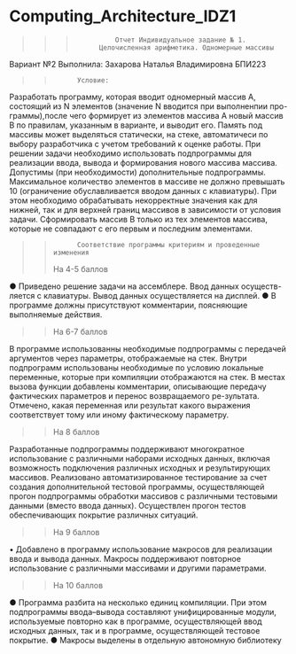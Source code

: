 # Computing_Architecture_IDZ1

>>>               Отчет Индивидуальное задание № 1.
>>>           Целочисленная арифметика. Одномерные массивы
Вариант №2 Выполнила: Захарова Наталья Владимировна БПИ223
>>           Условие:
Разработать программу, которая вводит одномерный массив A, состоящий из N элементов (значение N вводится при выполненпии про- граммы),после чего формирует из элементов массива A новый массив B по правилам, указанным в варианте, и выводит его. Память под массивы может выделяться статически, на стеке, автоматичеси по выбору разработчика с учетом требований к оценке работы.
При решении задачи необходимо использовать подпрограммы для реализации ввода, вывода и формирования нового массива массива. Допустимы (при необходимости) дополнительные подпрограммы.
Максимальное количество элементов в массиве не должно превышать 10 (ограничение обуславливается вводом данных с клавиатуры). При этом необходимо обрабатывать некорректные значения как для нижней, так и для верхней границ массивов в зависимости от условия задачи.
Сформировать массив B только из тех элементов массива, которые не совпадают с его первым и последним элементами.
    
>>           Соответствие программы критериям и проведенные изменения
>>На 4-5 баллов


● Приведено решение задачи на ассемблере. Ввод данных осуществ- ляется с клавиатуры. Вывод данных осуществляется на дисплей.
● В программе должны присутствуют комментарии, поясняющие выполняемые действия.

>>На 6-7 баллов

 В программе использованны необходимые подпрограммы с передачей аргументов через параметры, отображаемые на стек.
Внутри подпрограмм использованы необходимые по условию локальные переменные, которые при компиляции отображаются на стек.
В местах вызова функции добавлены комментарии, описывающие передачу фактических параметров и перенос возвращаемого ре-зультата. Отмечено, какая переменная или результат какого выражения соответствует тому или иному фактическому параметру.


>>На 8 баллов

Разработанные подпрограммы поддерживают многократное использование с различными наборами исходных данных, включая возможность подключения различных исходных и результирующих массивов.
Реализовано автоматизированное тестирование за счет создания дополнительной тестовой программы, осуществляющей прогон подпрограммы обработки массивов с различными тестовыми данными (вместо ввода данных). Осуществлен прогон тестов обеспечивающих покрытие различных ситуаций.

>>На 9 баллов

 • Добавлено в программу использование макросов для реализации ввода и вывода данных. Макросы поддерживают повторное использование с различными массивами и другими параметрами.
 
>>На 10 баллов

● Программа разбита на несколько единиц компиляции. При этом подпрограммы ввода–вывода составляют унифицированные модули, используемые повторно как в программе, осуществляющей ввод исходных данных, так и в программе, осуществляющей тестовое покрытие.
● Макросы выделены в отдельную автономную библиотеку
 
 
